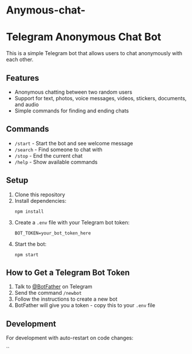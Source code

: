 # Anymous-chat-

# Telegram Anonymous Chat Bot

This is a simple Telegram bot that allows users to chat anonymously with each other.

## Features

- Anonymous chatting between two random users
- Support for text, photos, voice messages, videos, stickers, documents, and audio
- Simple commands for finding and ending chats

## Commands

- `/start` - Start the bot and see welcome message
- `/search` - Find someone to chat with
- `/stop` - End the current chat
- `/help` - Show available commands

## Setup

1. Clone this repository
2. Install dependencies:
   ```
   npm install
   ```
3. Create a `.env` file with your Telegram bot token:
   ```
   BOT_TOKEN=your_bot_token_here
   ```
4. Start the bot:
   ```
   npm start
   ```

## How to Get a Telegram Bot Token

1. Talk to [@BotFather](https://t.me/BotFather) on Telegram
2. Send the command `/newbot`
3. Follow the instructions to create a new bot
4. BotFather will give you a token - copy this to your `.env` file

## Development

For development with auto-restart on code changes:

``
